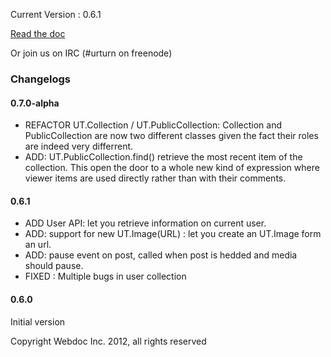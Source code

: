 Current Version : 0.6.1 

[Read the doc](http://webdoc.github.com/urturn-expression-api)

Or join us on IRC (#urturn on freenode)

### Changelogs

#### 0.7.0-alpha

- REFACTOR UT.Collection / UT.PublicCollection: Collection and PublicCollection
  are now two different classes given the fact their roles are indeed very differrent.
- ADD: UT.PublicCollection.find() retrieve the most recent item of the collection.
  This open the door to a whole new kind of expression where viewer items are used directly
  rather than with their comments. 

#### 0.6.1

- ADD User API: let you retrieve information on current user.
- ADD: support for new UT.Image(URL) : let you create an UT.Image form an url.
- ADD: pause event on post, called when post is hedded and media should pause.
- FIXED : Multiple bugs in user collection

#### 0.6.0
Initial version


Copyright Webdoc Inc. 2012, all rights reserved
